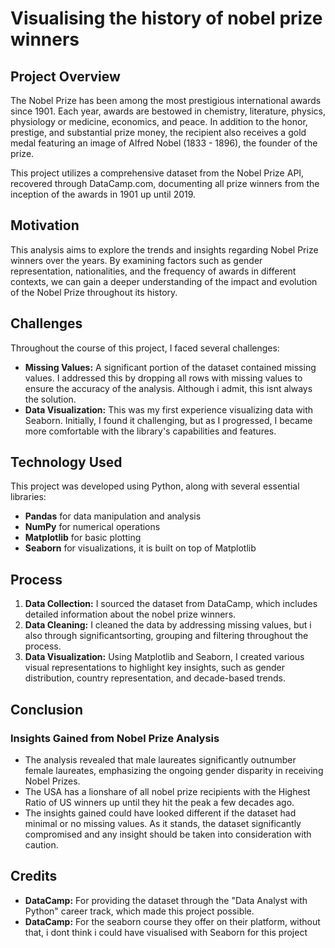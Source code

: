 # Visualising the history of nobel prize winners

## Project Overview
The Nobel Prize has been among the most prestigious international awards since 1901. Each year, awards are bestowed in chemistry, literature, physics, physiology or medicine, economics, and peace. In addition to the honor, prestige, and substantial prize money, the recipient also receives a gold medal featuring an image of Alfred Nobel (1833 - 1896), the founder of the prize. 

This project utilizes a comprehensive dataset from the Nobel Prize API, recovered through DataCamp.com, documenting all prize winners from the inception of the awards in 1901 up until 2019. 

## Motivation
This analysis aims to explore the trends and insights regarding Nobel Prize winners over the years. By examining factors such as gender representation, nationalities, and the frequency of awards in different contexts, we can gain a deeper understanding of the impact and evolution of the Nobel Prize throughout its history.

## Challenges
Throughout the course of this project, I faced several challenges:

- **Missing Values:** A significant portion of the dataset contained missing values. I addressed this by dropping all rows with missing values to ensure the accuracy of the analysis. Although i admit, this isnt always the solution.
- **Data Visualization:** This was my first experience visualizing data with Seaborn. Initially, I found it challenging, but as I progressed, I became more comfortable with the library's capabilities and features.

## Technology Used
This project was developed using Python, along with several essential libraries:
- **Pandas** for data manipulation and analysis
- **NumPy** for numerical operations
- **Matplotlib** for basic plotting
- **Seaborn** for visualizations, it is built on top of Matplotlib

## Process
1. **Data Collection:** I sourced the dataset from DataCamp, which includes detailed information about the nobel prize winners.
2. **Data Cleaning:** I cleaned the data by addressing missing values, but i also through significantsorting, grouping and filtering throughout the process. 
4. **Data Visualization:** Using Matplotlib and Seaborn, I created various visual representations to highlight key insights, such as gender distribution, country representation, and decade-based trends.

## Conclusion
### Insights Gained from Nobel Prize Analysis
-  The analysis revealed that male laureates significantly outnumber female laureates, emphasizing the ongoing gender disparity in receiving Nobel Prizes.
-  The USA has a lionshare of all nobel prize recipients with the Highest Ratio of US winners up until they hit the peak a few decades ago.
- The insights gained could have looked different if the dataset had minimal or no missing values. As it stands, the dataset significantly compromised and any insight should be taken into consideration with caution.


## Credits
- **DataCamp:** For providing the dataset through the "Data Analyst with Python" career track, which made this project possible.
- **DataCamp:** For the seaborn course they offer on their platform, without that, i dont think i could have visualised with Seaborn for this project
